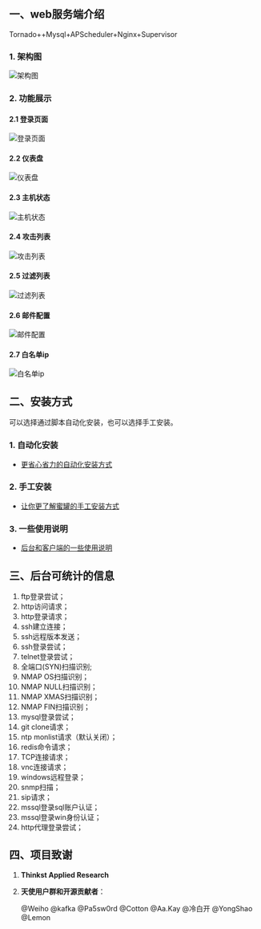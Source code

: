 ## 一、web服务端介绍
Tornado++Mysql+APScheduler+Nginx+Supervisor

### 1. 架构图
![架构图](https://raw.githubusercontent.com/p1r06u3/opencanary_web/master/docs/images/honeypot.png)

### 2. 功能展示

#### 2.1 登录页面
![登录页面](https://raw.githubusercontent.com/p1r06u3/opencanary_web/master/docs/images/login.png)

#### 2.2 仪表盘
![仪表盘](https://raw.githubusercontent.com/p1r06u3/opencanary_web/master/docs/images/dashboard.png)

#### 2.3 主机状态
![主机状态](https://raw.githubusercontent.com/p1r06u3/opencanary_web/master/docs/images/hoststatus.png)

#### 2.4 攻击列表
![攻击列表](https://raw.githubusercontent.com/p1r06u3/opencanary_web/master/docs/images/attacklist.png)

#### 2.5 过滤列表
![过滤列表](https://raw.githubusercontent.com/p1r06u3/opencanary_web/master/docs/images/filterlist.png)

#### 2.6 邮件配置
![邮件配置](https://raw.githubusercontent.com/p1r06u3/opencanary_web/master/docs/images/mailconf.png)

#### 2.7 白名单ip
![白名单ip](https://raw.githubusercontent.com/p1r06u3/opencanary_web/master/docs/images/whiteiplist.png)

## 二、安装方式
可以选择通过脚本自动化安装，也可以选择手工安装。

### 1. 自动化安装

* [更省心省力的自动化安装方式](/docs/install/Linux_AutoInstall.md)

### 2. 手工安装

* [让你更了解蜜罐的手工安装方式](/docs/install/Manual_Installation.md)

### 3. 一些使用说明

* [后台和客户端的一些使用说明](/docs/install/Document.md)


## 三、后台可统计的信息

1. ftp登录尝试；
2. http访问请求；
3. http登录请求；
4. ssh建立连接；
5. ssh远程版本发送；
6. ssh登录尝试；
7. telnet登录尝试；
8. 全端口(SYN)扫描识别;
9. NMAP OS扫描识别；
10. NMAP NULL扫描识别；
11. NMAP XMAS扫描识别；
12. NMAP FIN扫描识别；
13. mysql登录尝试；
14. git clone请求；
15. ntp monlist请求（默认关闭）；
16. redis命令请求；
17. TCP连接请求；
18. vnc连接请求；
19. windows远程登录；
20. snmp扫描；
21. sip请求；
22. mssql登录sql账户认证；
23. mssql登录win身份认证；
24. http代理登录尝试；

## 四、项目致谢

1. **Thinkst Applied Research**

2. **天使用户群和开源贡献者**：

    @Weiho @kafka @Pa5sw0rd @Cotton @Aa.Kay @冷白开 @YongShao @Lemon